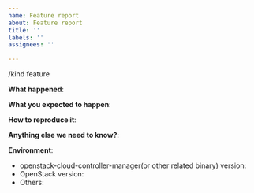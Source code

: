 ```yaml
---
name: Feature report
about: Feature report
title: ''
labels: ''
assignees: ''

---
```


<!--
Please add the affected binary name in the title unless multiple binaries are affected, e.g.
[cinder-csi-plugin] Cannot delete PV
For openstack-cloud-controller-manager, you can use [occm] for short.

All the currently maintained binaries are:
* openstack-cloud-controller-manager (occm)
* cinder-csi-plugin
* manila-csi-plugin
* k8s-keystone-auth
* client-keystone-auth
* octavia-ingress-controller
* magnum-auto-healer
* barbican-kms-plugin
-->

/kind feature

**What happened**:


**What you expected to happen**:


**How to reproduce it**:


**Anything else we need to know?**:


**Environment**:
- openstack-cloud-controller-manager(or other related binary) version:
- OpenStack version:
- Others:

